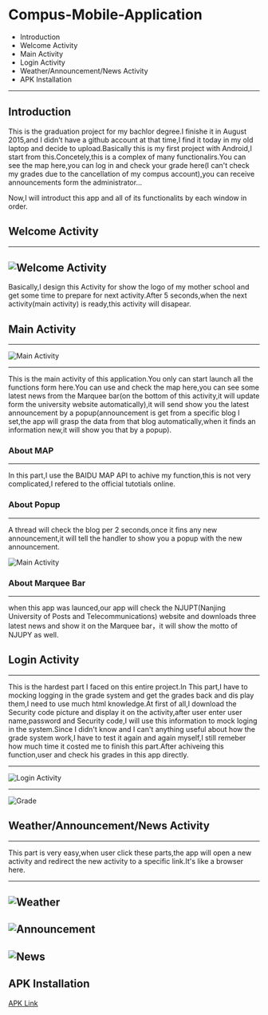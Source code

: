 # Compus-Mobile-Application

+ Introduction
+ Welcome Activity
+ Main Activity
+ Login Activity
+ Weather/Announcement/News Activity
+ APK Installation
---
## Introduction
This is the graduation project for my bachlor degree.I finishe it in August 2015,and I didn't have a github account at that time,I find it today in my old laptop and decide to upload.Basically this is my first project with Android,I start from this.Concetely,this is a complex of many functionalirs.You can see the map here,you can log in and check your grade here(I can't check my grades due to the cancellation of my compus account),you can receive announcements form the administrator...

Now,I will introduct this app and all of its functionalits by each window in order.


## Welcome Activity
---
![Welcome Activity](https://raw.githubusercontent.com/s2117402/Compus-Mobile-Application/master/Image/welcome.png)
---
Basically,I design this Activity for show the logo of my mother school and get some time to prepare for next activity.After 5 seconds,when the next activity(main activity) is ready,this activity will disapear.

## Main Activity
---
![Main Activity](https://raw.githubusercontent.com/s2117402/Compus-Mobile-Application/master/Image/main.png)

---
This is the main activity of this application.You only can start launch all the functions form here.You can use and check the map here,you can see some latest news from the Marquee bar(on the bottom of this activity,it will update form the university website automatically),it will send show you the latest announcement by a popup(announcement is get from a specific blog I set,the app will grasp the data from that blog automatically,when it finds an information new,it will show you that by a popup).

### About MAP
---
In this part,I use the BAIDU MAP API to achive my function,this is not very complicated,I refered to the official tutotials online.

### About Popup
---

A thread will check the blog per 2 seconds,once it fins any new announcement,it will tell the handler to show you a popup with the new announcement.


![Main Activity](https://raw.githubusercontent.com/s2117402/Compus-Mobile-Application/master/Image/information.png)



### About Marquee Bar
---
when this app was launced,our app will check the NJUPT(Nanjing University of Posts and Telecommunications) website and downloads three latest news and show it on the Marquee bar，it will show the motto of NJUPY as well.

## Login Activity
---
This is the hardest part I faced on this entire project.In This part,I have to mocking logging in the grade system and get the grades back and dis play them,I need to use much html knowledge.At first of all,I download the Security code picture and display it on the activity,after user enter user name,password and Security code,I will use this information to mock loging in the system.Since I didn't know and I can't anything useful about how the grade system work,I have to test it again and again myself,I still remeber how much time it costed me to finish this part.After achiveing this function,user and check his grades in this app directly.

---

![Login Activity](https://raw.githubusercontent.com/s2117402/Compus-Mobile-Application/master/Image/login.png)

---

![Grade](https://raw.githubusercontent.com/s2117402/Compus-Mobile-Application/master/Image/grade.png)


## Weather/Announcement/News Activity
---

This part is very easy,when user click these parts,the app will open a new activity and redirect the new activity to a specific link.It's like a browser here.

---
![Weather](https://raw.githubusercontent.com/s2117402/Compus-Mobile-Application/master/Image/weather.png)
---
![Announcement](https://raw.githubusercontent.com/s2117402/Compus-Mobile-Application/master/Image/announcement.png)
---
![News](https://raw.githubusercontent.com/s2117402/Compus-Mobile-Application/master/Image/news.png)
---

## APK Installation

[APK Link](https://github.com/s2117402/Compus-Mobile-Application/tree/master/APK)
